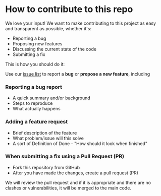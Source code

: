 # How to contribute to this repo

We love your input! We want to make contributing to this project as easy and transparent as possible, whether it's:

- Reporting a bug
- Proposing new features
- Discussing the current state of the code
- Submitting a fix

This is how you should do it:

Use our [issue list](../../issues) to report a **bug** or **propose a new feature**, including

### Reporting a **bug report**
- A quick summary and/or background
- Steps to reproduce
- What actually happens

### Adding a **feature request**
- Brief description of the feature
- What problem/issue will this solve
- A sort of Definition of Done - "How should it look when finished"

### When submitting a fix using a Pull Request (PR)
- Fork this repository from GitHub
- After you have made the changes, create a pull request (PR)

We will review the pull request and if it is appropriate and there are no clashes or vulnerabilities, it will be merged to the main code.
